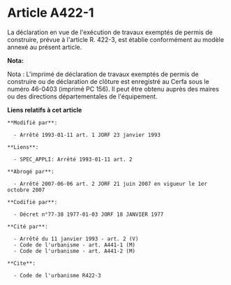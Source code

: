 # Article A422-1

La déclaration en vue de l'exécution de travaux exemptés de permis de construire, prévue à l'article R. 422-3, est établie
conformément au modèle annexé au présent article.

**Nota:**

Nota : L'imprimé de déclaration de travaux exemptés de permis de construire ou de déclaration de clôture est enregistré au
Cerfa sous le numéro 46-0403 (imprimé PC 156). Il peut être obtenu auprès des maires ou des directions départementales de
l'équipement.

**Liens relatifs à cet article**

	**Modifié par**:

	  - Arrêté 1993-01-11 art. 1 JORF 23 janvier 1993

	**Liens**:

	  - SPEC_APPLI: Arrêté 1993-01-11 art. 2

	**Abrogé par**:

	  - Arrêté 2007-06-06 art. 2 JORF 21 juin 2007 en vigueur le 1er octobre 2007

	**Codifié par**:

	  - Décret n°77-38 1977-01-03 JORF 18 JANVIER 1977

	**Cité par**:

	  - Arrêté du 11 janvier 1993 - art. 2 (V)
	  - Code de l'urbanisme - art. A441-1 (M)
	  - Code de l'urbanisme - art. A441-2 (M)

	**Cite**:

	  - Code de l'urbanisme R422-3
